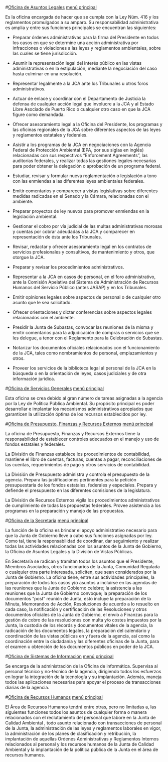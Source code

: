 #[Oficina de Asuntos Legales](id:legal_office)
[menú principal][0]
 
Es la oficina encargada de hacer que se cumpla con la Ley Núm. 416 y los reglamentos promulgados a su amparo.  Su responsabilidad administrativa es amplia y entre sus funciones principales se encuentran las siguientes:

- Preparar órdenes administrativas para la firma del Presidente en todos los casos en que se determine una acción administrativa por infracciones o violaciones a las leyes y reglamentos ambientales, sobre las cuales se tiene jurisdicción.

- Asumir la representación legal del interés público en las vistas administrativas o en la estipulación, mediante la negociación del caso hasta culminar en una resolución.

- Representar legalmente a la JCA ante los Tribunales u otros foros administrativos.

- Actuar de enlace y coordinar con el Departamento de Justicia la defensa de cualquier acción legal que involucre a la JCA y al Estado Libre Asociado de Puerto Rico o cualquier otro caso en que la JCA figure como demandada.

- Ofrecer asesoramiento legal a la Oficina del Presidente, los programas y las oficinas regionales de la JCA sobre diferentes aspectos de las leyes y reglamentos estatales y federales.

- Asistir a los programas de la JCA en negociaciones con la Agencia Federal de Protección Ambiental (EPA, por sus siglas en inglés) relacionadas con sus respectivos “Enforcement Agreements”, las auditorías federales, y realizar todas las gestiones legales necesarias para poder obtener la delegación o aprobación de un programa federal.

- Estudiar, revisar y formular nueva reglamentación o legislación a tono con las enmiendas a las diferentes leyes ambientales federales.

- Emitir comentarios y comparecer a vistas legislativas sobre diferentes medidas radicadas en el Senado y la Cámara, relacionadas con el ambiente.

- Preparar proyectos de ley nuevos para promover enmiendas en la legislación ambiental.

- Gestionar el cobro por vía judicial de las multas administrativas morosas y cuentas por cobrar adeudadas a la JCA y comparecer en representación de ésta ante los Tribunales.

- Revisar, redactar y ofrecer asesoramiento legal en los contratos de servicios profesionales y consultivos, de mantenimiento y otros, que otorgue la JCA.

- Preparar y revisar los procedimientos administrativos.

- Representar a la JCA en casos de personal, en el foro administrativo, ante la Comisión Apelativa del Sistema de Administración de Recursos Humanos del Servicio Público (antes JASAP) y en los Tribunales.

- Emitir opiniones legales sobre aspectos de personal o de cualquier otro asunto que le sea solicitado.

- Ofrecer orientaciones y dictar conferencias sobre aspectos legales relacionados con el ambiente.

- Presidir la Junta de Subastas, convocar las reuniones de la misma y emitir comentarios para la adjudicación de compras o servicios que se les delegue, a tenor con el Reglamento para la Celebración de Subastas.

- Notarizar los documentos oficiales relacionados con el funcionamiento de la JCA, tales como nombramientos de personal, emplazamientos y otros.

- Proveer los servicios de la biblioteca legal al personal de la JCA en la búsqueda o en la orientación de leyes, casos judiciales y de otra información jurídica.


#[Oficina de Servicios Generales](id:management)
[menú principal][0]
 
Esta oficina se crea debido al gran número de tareas asignadas a la agencia por la Ley de Política Pública Ambiental. Su propósito principal  es poder desarrollar e implantar los mecanismos administrativos apropiados que garanticen la utilización óptima de los recursos establecidos por ley.


#[Oficina de Presupuesto, Finanzas y Recursos Externos](id:budget)
[menú principal][0]
 
La oficina de Presupuesto, Finanzas y Recursos Externos tiene la responsabilidad de establecer controles adecuados en el manejo y uso de fondos estatales y federales.
 
La División de Finanzas establece los procedimientos de contabilidad, mantiene el libro de cuentas, facturas, cuentas a pagar, reconciliaciones de las cuentas, requerimientos de pago y otros servicios de contabilidad.

La División de Presupuesto administra y controla el presupuesto de la agencia. Prepara las justificaciones pertinentes para la petición presupuestaria de los fondos estatales, federales y especiales. Prepara y defiende el presupuesto en las diferentes comisiones de la legislatura.

La División de Recursos Externos vigila los procedimientos administrativos de cumplimiento de todas las propuestas federales. Provee asistencia a los programas en la preparación y manejo de las propuestas.


#[Oficina de la Secretaría](id:sec)
[menú principal][0]
 
La función de la oficina es brindar el apoyo administrativo necesario para que la Junta de Gobierno lleve a cabo sus funciones asignadas por ley. Como tal, tiene la responsabilidad de coordinar, dar seguimiento y realizar todas las actividades relacionadas con los asuntos de la Junta de Gobierno, la Oficina de Asuntos Legales y la División de Vistas Públicas.

En Secretaría se radican y tramitan todos los asuntos que el Presidente, Miembros Asociados, otros funcionarios de la Junta, Comunidad Regulada o cualquier otra parte interesada, soliciten, que sean considerados por la Junta de Gobierno.  La oficina tiene, entre sus actividades principales, la preparación de todos los casos y/o asuntos a incluirse en las agendas de las reuniones que la Junta de Gobierno celebre; la asistencia a las reuniones que la Junta de Gobierno convoque; la preparación de los documentos “post” reunión de Junta, esto incluye la preparación de la Minuta, Memorandos de Acción, Resoluciones de acuerdo a lo resuelto en cada caso, la notificación y certificación de las Resoluciones y otros documentos oficiales de la Junta de Gobierno, el envío a Finanzas para la gestión de cobro de las resoluciones con multa y/o costes impuestos por la Junta, la custodia de los récords y documentos vitales de la agencia, la radicación de los documentos legales, la preparación del calendario y coordinación de las vistas públicas en y fuera de la agencia, así como la coordinación entre la ciudadanía y las diferentes oficinas de la Junta, para el examen u obtención de los documentos públicos en poder de la JCA.


#[Oficina de Sistemas de Información](id:sysops)
[menú principal][0]
 
Se encarga de la administración de la Oficina de informática. Supervisa al personal técnico y no-técnico de la agencia, dirigiendo todos los esfuerzos en lograr la integración de la tecnología y su implantación. Además, maneja todos las aplicaciones necesarias para apoyar el proceso de transacciones diarias de la agencia.


#[Oficina de Recursos Humanos](id:hr)
[menú principal][0]
 
El Área de Recursos Humanos tendrá entre otras, pero no limitadas a, las siguientes funciones todos los asuntos de cualquier forma o manera relacionados con el reclutamiento del personal que labore en la Junta de Calidad Ambiental , todo asunto relacionado con transacciones de personal de la Junta, la administración de las leyes y reglamentos laborales en vigor, la administración de los planes de clasificación y retribución, la implantación de aquellas Ordenes Administrativas y Reglamentos Internos relacionados al personal y los recursos humanos de la Junta de Calidad Ambiental y la implantación de la política pública de la Junta  en el área de recursos humanos.

[0]: #
